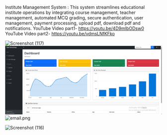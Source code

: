 Institute Management System : This system streamlines educational institute operations by integrating course management, teacher management, automated MCQ grading, secure authentication, user management, payment processing, upload pdf, download pdf and notifications. 
YouTube Video part1- https://youtu.be/4D9mIbODsw0
YouTube Video part2- https://youtu.be/vdmsLNfKFko

![Screenshot (117)](https://github.com/user-attachments/assets/b3b90ffb-0f1a-4d04-8ae0-b35af30beaa7)
![Screenshot (114)](https://github.com/divyanjalee200178/AAD_course_work/blob/37950e8b3799c58c00e9abda1a627ae2d162a151/adminDashboard.png)
![email.png](https://https://github.com/divyanjalee200178/AAD_course_work/blob/37950e8b3799c58c00e9abda1a627ae2d162a151/email.png)

![Screenshot (116)](https://https://github.com/divyanjalee200178/AAD_course_work/blob/37950e8b3799c58c00e9abda1a627ae2d162a151/email.png)

